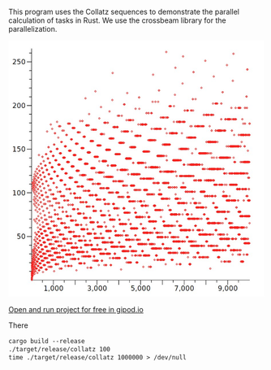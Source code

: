 This program uses the Collatz sequences to demonstrate the 
parallel calculation of tasks in Rust. We use the crossbeam library
for the parallelization.

![alt text](./assets/collatz_path_length.jpg "Collatz series path length in relation to starting number")

[Open and run project for free in gipod.io](https://gitpod.io/#https://github.com/literadix/collatz)

There

    cargo build --release
    ./target/release/collatz 100 
    time ./target/release/collatz 1000000 > /dev/null